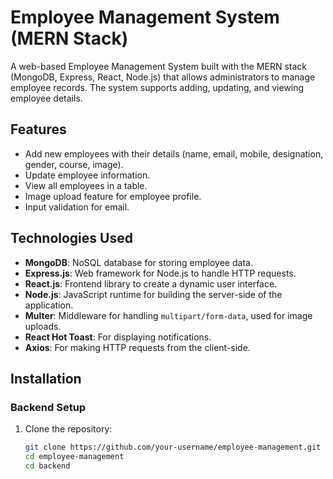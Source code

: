 # Employee Management System (MERN Stack)

A web-based Employee Management System built with the MERN stack (MongoDB, Express, React, Node.js) that allows administrators to manage employee records. The system supports adding, updating, and viewing employee details. 

## Features
- Add new employees with their details (name, email, mobile, designation, gender, course, image).
- Update employee information.
- View all employees in a table.
- Image upload feature for employee profile.
- Input validation for email.

## Technologies Used
- **MongoDB**: NoSQL database for storing employee data.
- **Express.js**: Web framework for Node.js to handle HTTP requests.
- **React.js**: Frontend library to create a dynamic user interface.
- **Node.js**: JavaScript runtime for building the server-side of the application.
- **Multer**: Middleware for handling `multipart/form-data`, used for image uploads.
- **React Hot Toast**: For displaying notifications.
- **Axios**: For making HTTP requests from the client-side.

## Installation

### Backend Setup
1. Clone the repository:
   ```bash
   git clone https://github.com/your-username/employee-management.git
   cd employee-management
   cd backend
